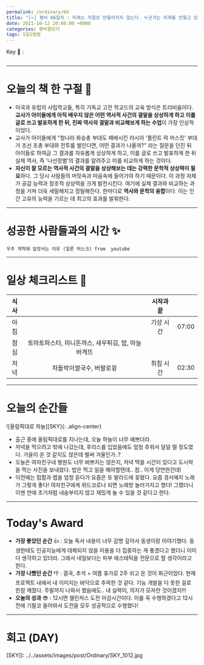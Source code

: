 ```yaml
---
permalink: /ordinary/66
title: "[⭐] 평비 66일차 : 미래는 저절로 만들어지지 않는다. 누군가는 미래를 만들고 있다."
date: 2021-10-12 20:00:00 +0900
categories: 평비챌린지
tags: 1일1평범
---  
```

Key 🔑 : 
```

```

---
# 오늘의 책 한 구절 📕
- 미국과 유럽의 사립학교들, 특히 기독교 고전 학교드의 교육 방식은 트리비움이다. **교사가 아이들에게 아직 배우지 않은 어떤 역사적 사건의 결말을 상상하게 하고 이를 글로 쓰고 발표하게 한 뒤, 진짜 역사의 결말과 비교해보게 하는 수업**이 가장 인상적이었다.
- 교사가 아이들에게 "청나라 화승총 부대도 패배시킨 러시아 '플린트 락 머스킷' 부대가 조선 조총 부대와 전투를 벌인다면, 어떤 결과가 나올까?" 라는 질문을 던진 뒤 아이들로 하여금 그 결과를 자유롭게 상상하게 하고, 이를 글로 쓰고 발표하게 한 뒤 실제 역사, 즉 '나선정벌'의 결과를 알려주고 이를 비교하게 하는 것이다.
- **자신이 잘 모르는 역사적 사건의 결말을 상상해보는 데는 강력한 문학적 상상력이 필요**하다. 그 당시 사람들의 머릿속과 마음속에 들어가야 하기 때문이다. 이 과정 자체가 공감 능력과 창조적 상상력을 크게 발전시킨다. 여기에 실제 결과와 비교하는 과정을 거쳐 더욱 세밀해지고 정밀해진다. 한마디로 **역사와 문학의 융합**이다. 이는 인간 고유의 능력을 기르는 데 최고의 효과를 발휘한다.

---
# 성공한 사람들과의 시간 ✨
`우주 개척에 앞장서는 이유 (일론 머스크) from  youtube`  


---
# 일상 체크리스트 📃

| 식사 |  | 시작과 끝 |  |
|:----:|:----:|:----:|:----:|
| 아침 |  | 기상 시간 | 07:00 |
| 점심 | 토마토파스타, 미니돈까스, 새우튀김, 밥, 마늘바게뜨  |  |  |
| 저녁 | 차돌박이쌀국수, 버팔로윙 | 취침 시간 | 02:30 |

---
# 오늘의 순간들
![올림픽대로 하늘][SKY]{: .align-center}  
- 출근 중에 올림픽대로를 지나는데, 오늘 하늘이 너무 예쁘더라.
- 저녁을 먹으려고 밖에 나갔는데, 후리스를 입었음에도 엄청 추워서 덜덜 떨 정도였다. 가을이 온 것 같지도 않은데 벌써 겨울인가..?
- 오늘은 여자친구네 병원도 너무 바쁘지는 않은지, 저녁 먹을 시간이 있다고 도시락을 먹는 사진을 보내왔다. 밥은 먹고 일을 해야할텐데.. 참.. 이게 당연한건데!
- 이전에는 힙합과 랩을 엄청 듣다가 요즘은 또 발라드에 꽂혔다. 요즘 경서예지 노래가 그렇게 좋다! 여자친구에게 위드코로나 되면 노래방 놀러가자고 했다! 그랬더니 이젠 연애 초기처럼 내숭부리지 않고 재밌게 놀 수 있을 것 같다고 한다.

---
# Today's Award
- **가장 좋았던 순간** 👍 : 오늘 독서 내용이 너무 감명 깊어서 동생이랑 이야기했다. 동생한테도 인공지능에게 대체되지 않을 미용을 더 집중하는 게 좋겠다고 했더니 이미 다 생각하고 있더라. 그래서 네일보다는 피부 에스테틱을 전문으로 할 생각이라고 한다.
- **가장 나빴던 순간** 👎 : 결국, 추석 + 여름 휴가로 2주 쉬고 온 것이 화근이었다. 현재 프로젝트 내에서 내 이미지는 바닥으로 추락한 것 같다. 기능 개발을 다 못한 걸로 한참 깨졌다. 주말까지 나와서 했음에도.. 내 실력이, 의지가 모자란 것이겠지!!!
- **오늘의 성과** 😎 : 12시면 챌린저스 도전 마감시간이다. 이를 꼭 수행하겠다고 12시 전에 기필코 들어와서 도전을 모두 성공적으로 수행했다!  

---
# 회고 (DAY)

[SKY]]: ../../assets/images/post/Ordinary/SKY_1012.jpg